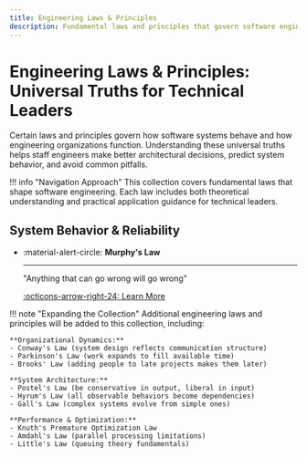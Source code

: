 ```yaml
---
title: Engineering Laws & Principles
description: Fundamental laws and principles that govern software engineering and system behavior
---
```


# Engineering Laws & Principles: Universal Truths for Technical Leaders

Certain laws and principles govern how software systems behave and how engineering organizations function. Understanding these universal truths helps staff engineers make better architectural decisions, predict system behavior, and avoid common pitfalls.

!!! info "Navigation Approach"
    This collection covers fundamental laws that shape software engineering. Each law includes both theoretical understanding and practical application guidance for technical leaders.

## System Behavior & Reliability

<div class="grid cards" markdown>

-   :material-alert-circle: **Murphy's Law**
    
    ---
    
    "Anything that can go wrong will go wrong"
    
    [:octicons-arrow-right-24: Learn More](murphys-law.md)

</div>

!!! note "Expanding the Collection"
    Additional engineering laws and principles will be added to this collection, including:
    
    **Organizational Dynamics:**
    - Conway's Law (system design reflects communication structure)
    - Parkinson's Law (work expands to fill available time)
    - Brooks' Law (adding people to late projects makes them later)
    
    **System Architecture:**
    - Postel's Law (be conservative in output, liberal in input)
    - Hyrum's Law (all observable behaviors become dependencies)
    - Gall's Law (complex systems evolve from simple ones)
    
    **Performance & Optimization:**
    - Knuth's Premature Optimization Law
    - Amdahl's Law (parallel processing limitations)
    - Little's Law (queuing theory fundamentals)
